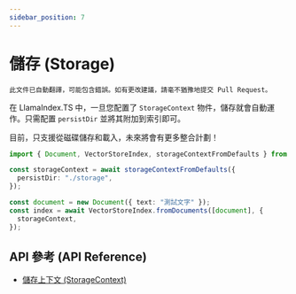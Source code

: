 ```yaml
---
sidebar_position: 7
---
```


# 儲存 (Storage)

`此文件已自動翻譯，可能包含錯誤。如有更改建議，請毫不猶豫地提交 Pull Request。`

在 LlamaIndex.TS 中，一旦您配置了 `StorageContext` 物件，儲存就會自動運作。只需配置 `persistDir` 並將其附加到索引即可。

目前，只支援從磁碟儲存和載入，未來將會有更多整合計劃！

```typescript
import { Document, VectorStoreIndex, storageContextFromDefaults } from "./src";

const storageContext = await storageContextFromDefaults({
  persistDir: "./storage",
});

const document = new Document({ text: "測試文字" });
const index = await VectorStoreIndex.fromDocuments([document], {
  storageContext,
});
```

## API 參考 (API Reference)

- [儲存上下文 (StorageContext)](../../api/interfaces/StorageContext.md)
